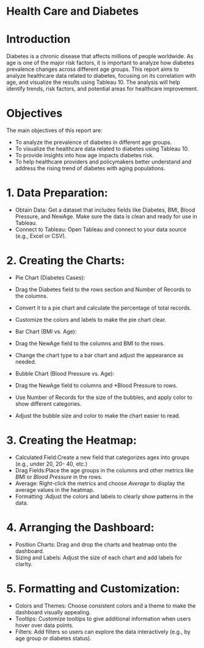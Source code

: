 # Health Care and Diabetes 
# Introduction
Diabetes is a chronic disease that affects millions of people worldwide. As age is one of the major risk factors, it is important to analyze how diabetes prevalence changes across different age groups. This report aims to analyze healthcare data related to diabetes, focusing on its correlation with age, and visualize the results using Tableau 10. The analysis will help identify trends, risk factors, and potential areas for healthcare improvement.

# Objectives
The main objectives of this report are:
  - To analyze the prevalence of diabetes in different age groups.
  - To visualize the healthcare data related to diabetes using Tableau 10.
  - To provide insights into how age impacts diabetes risk.
  - To help healthcare providers and policymakers better understand and address the rising trend of diabetes with aging populations.
  
# 1. Data Preparation:
 - Obtain Data: Get a dataset that includes fields like Diabetes, BMI, Blood Pressure, and
NewAge. Make sure the data is clean and ready for use in Tableau.
 - Connect to Tableau: Open Tableau and connect to your data source (e.g., Excel or CSV).
# 2. Creating the Charts:
 - Pie Chart (Diabetes Cases):
 - Drag the Diabetes field to the rows section and Number of Records to the columns.
 - Convert it to a pie chart and calculate the percentage of total records.
 - Customize the colors and labels to make the pie chart clear.

 - Bar Chart (BMI vs. Age):
 - Drag the NewAge field to the columns and BMI to the rows.
 - Change the chart type to a bar chart and adjust the appearance as needed.
 - Bubble Chart (Blood Pressure vs. Age):
 - Drag the NewAge field to columns and *Blood Pressure to rows.
 - Use Number of Records for the size of the bubbles, and apply color to show different
categories.
 - Adjust the bubble size and color to make the chart easier to read.
# 3. Creating the Heatmap:
 - Calculated Field:Create a new field that categorizes ages into groups (e.g., under 20, 20-
40, etc.)
- Drag Fields:Place the age groups in the columns and other metrics like *BMI* or *Blood
Pressure* in the rows.
 - Average: Right-click the metrics and choose *Average* to display the average values in
the heatmap.
 - Formatting :Adjust the colors and labels to clearly show patterns in the data.
# 4. Arranging the Dashboard:
 - Position Charts: Drag and drop the charts and heatmap onto the dashboard.
 - Sizing and Labels: Adjust the size of each chart and add labels for clarity.
# 5. Formatting and Customization:
 - Colors and Themes: Choose consistent colors and a theme to make the dashboard
visually appealing.
 - Tooltips: Customize tooltips to give additional information when users hover over data
points.
 - Filters: Add filters so users can explore the data interactively (e.g., by age group or
diabetes status).
